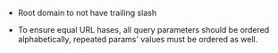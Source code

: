 - Root domain to not have trailing slash

- To ensure equal URL hases, all query parameters should be ordered alphabetically, repeated params' values must be ordered as well.
